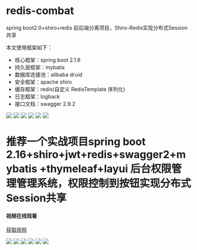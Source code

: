 # redis-combat
spring boot2.0+shiro+redis 前后端分离项目，Shiro-Redis实现分布式Session共享

本文使用框架如下：
* 核心框架：spring boot 2.1.6
* 持久层框架：mybatis
* 数据库连接池：alibaba druid
* 安全框架：apache shiro
* 缓存框架：redis(自定义 RedisTemplate 序列化)
* 日志框架：logback
* 接口文档：swagger 2.9.2

![](https://github.com/huo785/redis-combat/blob/master/src/main/resources/static/images/6.JPG) 
![](https://github.com/huo785/redis-combat/blob/master/src/main/resources/static/images/1.jpg) 
![](https://github.com/huo785/redis-combat/blob/master/src/main/resources/static/images/2.JPG) 
![](https://github.com/huo785/redis-combat/blob/master/src/main/resources/static/images/3.JPG) 
![](https://github.com/huo785/redis-combat/blob/master/src/main/resources/static/images/4.JPG) 
![](https://github.com/huo785/redis-combat/blob/master/src/main/resources/static/images/5.JPG) 

# 推荐一个实战项目spring boot 2.16+shiro+jwt+redis+swagger2+mybatis +thymeleaf+layui 后台权限管理管理系统，权限控制到按钮实现分布式Session共享
#### 视频在线观看
[获取视频](http://i.xue.taobao.com/detail.htm?spm=a2174.7765247.0.0.KXDWYJ&courseId=116855)


 ![](https://github.com/huo785/redis-combat/blob/master/src/main/resources/static/images/%E8%AF%A6%E6%83%85%E9%A1%B5.jpg) 
 ![](https://github.com/huo785/redis-combat/blob/master/src/main/resources/static/images/%E8%AF%BE%E7%A8%8B%E5%A4%A7%E7%BA%B2%E8%AF%B4%E6%98%8E%E6%96%B0.jpg) 
 ![](https://github.com/huo785/redis-combat/blob/master/src/main/resources/static/images/%E5%A4%A7%E7%BA%B2%E4%B8%80.jpg) 
 ![](https://github.com/huo785/redis-combat/blob/master/src/main/resources/static/images/%E5%A4%A7%E7%BA%B2%E4%B8%89.jpg) 
  ![](https://github.com/huo785/redis-combat/blob/master/src/main/resources/static/images/%E8%AF%BE%E7%A8%8B%E6%95%88%E6%9E%9C.jpg) 
 ![](https://github.com/huo785/redis-combat/blob/master/src/main/resources/static/images/%E8%AF%BE%E7%A8%8B%E6%95%88%E6%9E%9C12.JPG) 
